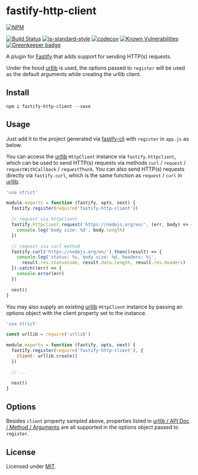 # fastify-http-client

[![NPM](https://nodei.co/npm/fastify-http-client.png?downloads=true&downloadRank=true&stars=true)](https://nodei.co/npm/fastify-http-client/)

[![Build Status](https://travis-ci.org/kenuyx/fastify-http-client.svg?branch=master)](https://travis-ci.org/kenuyx/fastify-http-client)
[![js-standard-style](https://img.shields.io/badge/code%20style-standard-brightgreen.svg?style=flat)](http://standardjs.com/)
[![codecov](https://codecov.io/gh/kenuyx/fastify-http-client/branch/master/graph/badge.svg)](https://codecov.io/gh/kenuyx/fastify-http-client)
[![Known Vulnerabilities](https://snyk.io/test/github/kenuyx/fastify-http-client/badge.svg?targetFile=package.json)](https://snyk.io/test/github/kenuyx/fastify-http-client?targetFile=package.json)
[![Greenkeeper badge](https://badges.greenkeeper.io/kenuyx/fastify-http-client.svg)](https://greenkeeper.io/)

A plugin for [Fastify](http://fastify.io/) that adds support for sending HTTP(s) requests.

Under the hood [urllib](https://github.com/node-modules/urllib) is used, the options passed to `register` will be used as the default arguments while creating the urllib client.

## Install

```shell
npm i fastify-http-client --save
```

## Usage

Just add it to the project generated via [fastify-cli](https://github.com/fastify/fastify-cli) with `register` in `app.js` as below.

You can access the [urllib](https://github.com/node-modules/urllib) `HttpClient` instance via `fastify.httpclient`, which can be used to send HTTP(s) requests via methods `curl` / `request` / `requestWithCallback` / `requestThunk`. You can also send HTTP(s) requests directly via `fastify.curl`, which is the same function as `request` / `curl` in [urllib](https://github.com/node-modules/urllib).

```js
'use strict'

module.exports = function (fastify, opts, next) {
  fastify.register(require('fastify-http-client'))

  // request via httpclient
  fastify.httpclient.request('https://nodejs.org/en/', (err, body) => {
    console.log('body size: %d', body.length)
  })

  // request via curl method
  fastify.curl('https://nodejs.org/en/').then((result) => {
    console.log('status: %s, body size: %d, headers: %j',
      result.res.statusCode, result.data.length, result.res.headers)
  }).catch((err) => {
    console.error(err)
  })

  next()
}
```

You may also supply an existing [urllib](https://github.com/node-modules/urllib) `HttpClient` instance by passing an options object with the client property set to the instance.

```js
'use strict'

const urllib = require('urllib')

module.exports = function (fastify, opts, next) {
  fastify.register(require('fastify-http-client'), {
    client: urllib.create()
  })

  // ...

  next()
}
```

## Options

Besides `client` property sampled above, properties listed in [urllib / API Doc / Method / Arguments](https://github.com/node-modules/urllib#arguments) are all supported in the options object passed to `register`.

## License

Licensed under [MIT](./LICENSE).
